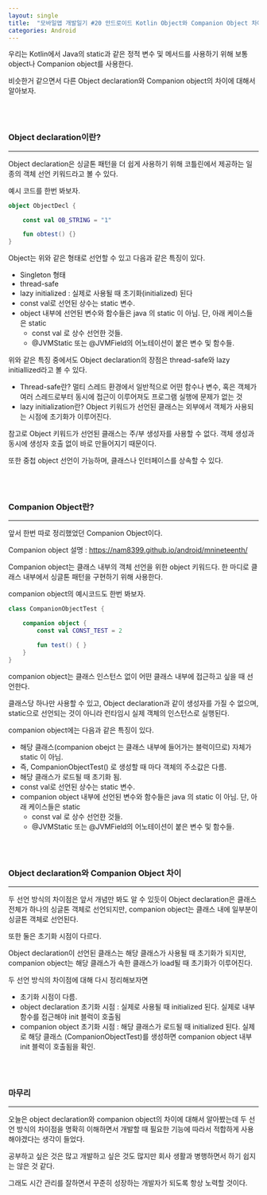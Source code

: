 ```yaml
---
layout: single
title:  "모바일앱 개발일기 #20 안드로이드 Kotlin Object와 Companion Object 차이"
categories: Android
---
```


우리는 Kotlin에서 Java의 static과 같은 정적 변수 및 메서드를 사용하기 위해 보통 object나 Companion object를 사용한다. 

비슷한거 같으면서 다른 Object declaration와 Companion object의 차이에 대해서 알아보자.

<br/><br/>
### Object declaration이란?


---

Object declaration은 싱글톤 패턴을 더 쉽게 사용하기 위해 코틀린에서 제공하는 일종의 객체 선언 키워드라고 볼 수 있다.

예시 코드를 한번 봐보자.

```kotlin
object ObjectDecl {

    const val OB_STRING = "1"

    fun obtest() {}
}
```

Object는 위와 같은 형태로 선언할 수 있고 다음과 같은 특징이 있다.

- Singleton 형태 
- thread-safe
- lazy initialized : 실제로 사용될 때 초기화(initialized) 된다 
- const val로 선언된 상수는 static 변수.
- object 내부에 선언된 변수와 함수들은 java 의 static 이 아님. 단, 아래 케이스들은 static
    - const val 로 상수 선언한 것들.
    - @JVMStatic 또는 @JVMField의 어노테이션이 붙은 변수 및 함수들.

위와 같은 특징 중에서도 Object declaration의 장점은 thread-safe와 lazy initiallized라고 볼 수 있다.
- Thread-safe란?
  멀티 스레드 환경에서 일반적으로 어떤 함수나 변수, 혹은 객체가 여러 스레드로부터 동시에 접근이 이루어져도 프로그램 실행에 문제가 없는 것
- lazy initialization란?
  Object 키워드가 선언된 클래스는 외부에서 객체가 사용되는 시점에 초기화가 이루어진다.

참고로 Object 키워드가 선언된 클래스는 주/부 생성자를 사용할 수 없다. 객체 생성과 동시에 생성자 호출 없이 바로 만들어지기 때문이다. 

또한 중첩 object 선언이 가능하며, 클래스나 인터페이스를 상속할 수 있다.


<br/><br/>
### Companion Object란?


---

앞서 한번 따로 정리했었던 Companion Object이다. 

Companion object 설명 : <https://nam8399.github.io/android/mnineteenth/>

Companion object는 클래스 내부의 객체 선언을 위한 object 키워드다. 한 마디로 클래스 내부에서 싱글톤 패턴을 구현하기 위해 사용한다.

companion object의 예시코드도 한번 봐보자.

```kotlin
class CompanionObjectTest {

    companion object {
        const val CONST_TEST = 2

        fun test() { }
    }
}
```

companion object는 클래스 인스턴스 없이 어떤 클래스 내부에 접근하고 싶을 때 선언한다. 

클래스당 하나만 사용할 수 있고, Object declaration과 같이 생성자를 가질 수 없으며, static으로 선언되는 것이 아니라 런타임시 실제 객체의 인스턴스로 실행된다.

companion object에는 다음과 같은 특징이 있다.

- 해당 클래스(companion obejct 는 클래스 내부에 들어가는 블럭이므로) 자체가 static 이 아님. 
- 즉, CompanionObjectTest() 로 생성할 때 마다 객체의 주소값은 다름.
- 해당 클래스가 로드될 때 초기화 됨.
- const val로 선언된 상수는 static 변수.
- companion object 내부에 선언된 변수와 함수들은 java 의 static 이 아님. 단, 아래 케이스들은 static
  - const val 로 상수 선언한 것들.
  - @JVMStatic 또는 @JVMField의 어노테이션이 붙은 변수 및 함수들.

<br/><br/>


### Object declaration와 Companion Object 차이


---

두 선언 방식의 차이점은 앞서 개념만 봐도 알 수 있듯이 Object declaration은 클래스 전체가 하나의 싱글톤 객체로 선언되지만, companion object는 클래스 내에 일부분이 싱글톤 객체로 선언된다. 

또한 둘은 초기화 시점이 다르다. 

Object declaration이 선언된 클래스는 해당 클래스가 사용될 때 초기화가 되지만, companion object는 해당 클래스가 속한 클래스가 load될 때 초기화가 이루어진다.

두 선언 방식의 차이점에 대해 다시 정리해보자면

- 초기화 시점이 다름.
- object declaration 초기화 시점 : 실제로 사용될 때 initialized 된다. 실제로 내부 함수를 접근해야 init 블럭이 호출됨 
- companion object 초기화 시점 : 해당 클래스가 로드될 때 initialized 된다. 실제로 해당 클래스 (CompanionObjectTest)를 생성하면 companion object 내부 init 블럭이 호출됨을 확인.
 


<br/><br/>


### 마무리

---

오늘은 object declaration와 companion object의 차이에 대해서 알아봤는데 두 선언 방식의 차이점을 명확히 이해하면서 개발할 때 필요한 기능에 따라서 적합하게 사용해야겠다는 생각이 들었다.

공부하고 싶은 것은 많고 개발하고 싶은 것도 많지만 회사 생활과 병행하면서 하기 쉽지는 않은 것 같다.

그래도 시간 관리를 잘하면서 꾸준히 성장하는 개발자가 되도록 항상 노력할 것이다.

